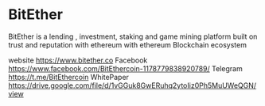 # BitEther

BitEther is a lending , investment, staking and game mining platform built on trust and reputation with ethereum with ethereum Blockchain ecosystem

website
https://www.bitether.co
Facebook
https://www.facebook.com/BitEthercoin-1178779838920789/
Telegram
https://t.me/BitEthercoin
WhitePaper
https://drive.google.com/file/d/1vGGuk8GwERuhq2ytoIiz0Ph5MuUWeQGN/view

